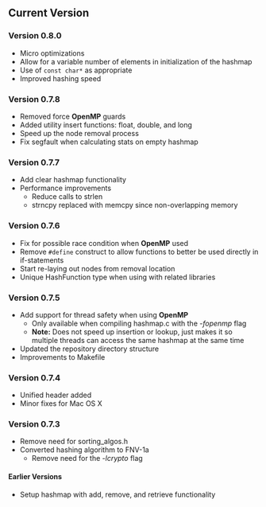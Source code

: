## Current Version

### Version 0.8.0

* Micro optimizations
* Allow for a variable number of elements in initialization of the hashmap
* Use of `const char*` as appropriate
* Improved hashing speed


### Version 0.7.8

* Removed force **OpenMP** guards
* Added utility insert functions: float, double, and long
* Speed up the node removal process
* Fix segfault when calculating stats on empty hashmap

### Version 0.7.7

* Add clear hashmap functionality
* Performance improvements
    * Reduce calls to strlen
    * strncpy replaced with memcpy since non-overlapping memory

### Version 0.7.6

* Fix for possible race condition when **OpenMP** used
* Remove `#define` construct to allow functions to better be used directly in
if-statements
* Start re-laying out nodes from removal location
* Unique HashFunction type when using with related libraries

### Version 0.7.5

* Add support for thread safety when using **OpenMP**
    * Only available when compiling hashmap.c with the *-fopenmp* flag
    * **Note:** Does not speed up insertion or lookup, just makes it so multiple
    threads can access the same hashmap at the same time
* Updated the repository directory structure
* Improvements to Makefile

### Version 0.7.4

* Unified header added
* Minor fixes for Mac OS X

### Version 0.7.3

* Remove need for sorting_algos.h
* Converted hashing algorithm to FNV-1a
    * Remove need for the *-lcrypto* flag

#### Earlier Versions

* Setup hashmap with add, remove, and retrieve functionality
